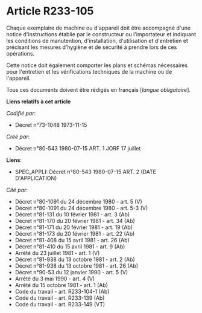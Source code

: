# Article R233-105

Chaque exemplaire de machine ou d'appareil doit être accompagné d'une notice d'instructions établie par le constructeur ou
l'importateur et indiquant les conditions de manutention, d'installation, d'utilisation et d'entretien et précisant les
mesures d'hygiène et de sécurité à prendre lors de ces opérations.

Cette notice doit également comporter les plans et schémas nécessaires pour l'entretien et les vérifications techniques de la
machine ou de l'appareil.

Tous ces documents doivent être rédigés en français [*langue obligatoire*].

**Liens relatifs à cet article**

_Codifié par_:

  - Décret n°73-1048 1973-11-15

_Créé par_:

  - Décret n°80-543 1980-07-15 ART. 1 JORF 17 juillet

**Liens**:

  - SPEC_APPLI: Décret n°80-543 1980-07-15 ART. 2 (DATE D'APPLICATION)

_Cité par_:

  - Décret n°80-1091 du 24 décembre 1980 - art. 5 (V)
  - Décret n°80-1091 du 24 décembre 1980 - art. 5-3 (V)
  - Décret n°81-131 du 10 février 1981 - art. 3 (Ab)
  - Décret n°81-170 du 20 février 1981 - art. 34 (Ab)
  - Décret n°81-171 du 20 février 1981 - art. 19 (Ab)
  - Décret n°81-173 du 20 février 1981 - art. 22 (Ab)
  - Décret n°81-408 du 15 avril 1981 - art. 26 (Ab)
  - Décret n°81-410 du 15 avril 1981 - art. 9 (Ab)
  - Arrêté du 23 juillet 1981 - art. 1 (V)
  - Décret n°81-938 du 13 octobre 1981 - art. 2 (Ab)
  - Décret n°81-938 du 13 octobre 1981 - art. 26 (Ab)
  - Décret n°90-53 du 12 janvier 1990 - art. 5 (V)
  - Arrêté du 3 mai 1990 - art. 4 (V)
  - Arrêté du 15 octobre 1981 - art. 1 (Ab)
  - Code du travail - art. R233-104-1 (Ab)
  - Code du travail - art. R233-139 (Ab)
  - Code du travail - art. R233-149 (VT)
